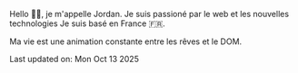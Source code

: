 
Hello 👋🏻, je m'appelle Jordan.
Je suis passioné par le web et les nouvelles technologies
Je suis basé en France 🇫🇷. 


<!--START SENTENCE-->
Ma vie est une animation constante entre les rêves et le DOM.
<!--END SENTENCE-->

<!--START DATE-->
Last updated on: Mon Oct 13 2025
<!--END DATE-->


